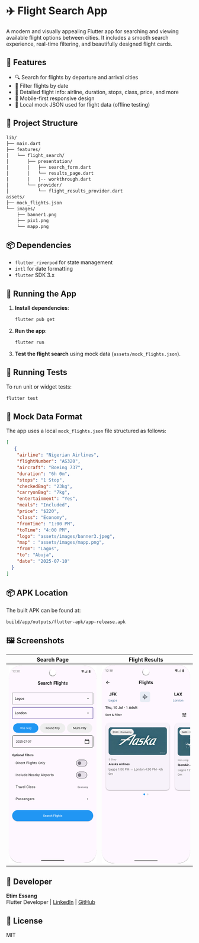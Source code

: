 # ✈️ Flight Search App

A modern and visually appealing Flutter app for searching and viewing available flight options between cities. It includes a smooth search experience, real-time filtering, and beautifully designed flight cards.

## 🚀 Features

- 🔍 Search for flights by departure and arrival cities
- 📅 Filter flights by date
- 🧾 Detailed flight info: airline, duration, stops, class, price, and more
- 📱 Mobile-first responsive design
- 💾 Local mock JSON used for flight data (offline testing)

## 📂 Project Structure

```
lib/
├── main.dart
├── features/
│   └── flight_search/
│       ├── presentation/
│       │   ├── search_form.dart
│       │   └── results_page.dart
|       |   |-- workthrough.dart
│       └── provider/
│           └── flight_results_provider.dart
assets/
├── mock_flights.json
└── images/
    ├── banner1.png
    ├── pix1.png
    └── mapp.png
```

## 📦 Dependencies

- `flutter_riverpod` for state management
- `intl` for date formatting
- `flutter` SDK 3.x

## 🧪 Running the App

1. **Install dependencies**:
   ```bash
   flutter pub get
   ```

2. **Run the app**:
   ```bash
   flutter run
   ```

3. **Test the flight search** using mock data (`assets/mock_flights.json`).

## 🧪 Running Tests

To run unit or widget tests:
```bash
flutter test
```

## 📝 Mock Data Format

The app uses a local `mock_flights.json` file structured as follows:

```json
[
   {
    "airline": "Nigerian Airlines",
    "flightNumber": "AS320",
    "aircraft": "Boeing 737",
    "duration": "6h 0m",
    "stops": "1 Stop",
    "checkedBag": "23kg",
    "carryonBag": "7kg",
    "entertainment": "Yes",
    "meals": "Included",
    "price": "$220",
    "class": "Economy",
    "fromTime": "1:00 PM",
    "toTime": "4:00 PM",
    "logo": "assets/images/banner3.jpeg",
    "map" : "assets/images/mapp.png",
    "from": "Lagos",
    "to": "Abuja",
    "date": "2025-07-10"
  }
]
```

## 📦 APK Location
The built APK can be found at:
```
build/app/outputs/flutter-apk/app-release.apk
```

## 🖼 Screenshots

| Search Page | Flight Results |
|-------------|----------------|
| ![Search](screenshots/screen3.png) | ![Results](screenshots/screen1.png) |

## 📝 Developer

**Etim Essang**  
Flutter Developer | [LinkedIn](https://www.linkedin.com/in/etim-essang-6bb637a7/) | [GitHub](https://github.com/demsoft)
## 📄 License
MIT
